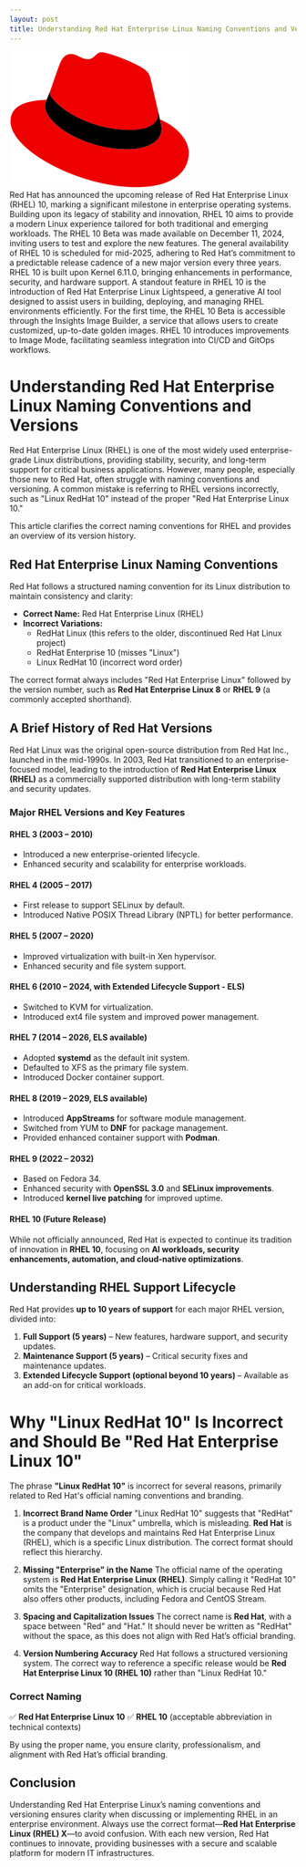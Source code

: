 ```yaml
---
layout: post
title: Understanding Red Hat Enterprise Linux Naming Conventions and Versions
---
```

<div class="row">
    <div class="col-sm-2">
        <img src="/images/linux-red-hat.png" alt="Linux Red Hat logo"/>
    </div>
    <div class="col-sm-10">
        Red Hat has announced the upcoming release of Red Hat Enterprise Linux (RHEL) 10,
        marking a significant milestone in enterprise operating systems.
        Building upon its legacy of stability and innovation, RHEL 10 aims to provide a modern Linux
        experience tailored for both traditional and emerging workloads.
        The RHEL 10 Beta was made available on December 11, 2024,
        inviting users to test and explore the new features.
        The general availability of RHEL 10 is scheduled for mid-2025, adhering to Red Hat’s commitment
        to a predictable release cadence of a new major version every three years.
        RHEL 10 is built upon Kernel 6.11.0, bringing enhancements in performance, security,
        and hardware support. A standout feature in RHEL 10 is the introduction of Red Hat Enterprise Linux Lightspeed,
        a generative AI tool designed to assist users in building, deploying, and managing RHEL environments efficiently.
        For the first time, the RHEL 10 Beta is accessible through the Insights Image Builder,
        a service that allows users to create customized, up-to-date golden images.
        RHEL 10 introduces improvements to Image Mode, facilitating seamless integration into CI/CD and GitOps workflows.
    </div>
</div>

<meta property="og:title" content="Exploring the Latest Features in Java">
<meta property="og:type" content="article">
<meta property="og:url" content="https://blog.released.info/2025/01/01/java-news.html">
<meta property="og:image" content="https://blog.released.info/images/linux-red-hat.png">
<meta property="og:description" content="Discover the latest enhancements in Java, including pattern matching, records, virtual threads, and more. Stay updated with Java's evolution to enhance your development skills.">
<meta property="og:site_name" content="Released Blog">
<meta property="og:locale" content="en_US">
<meta property="article:published_time" content="2025-01-01T00:00:00Z">
<meta property="article:author" content="Released.info Blog Team">
<meta property="article:section" content="Programming">
<meta property="article:tag" content="Java, Programming, Software Development, Java 21, Project Loom, Project Valhalla">


# Understanding Red Hat Enterprise Linux Naming Conventions and Versions

Red Hat Enterprise Linux (RHEL) is one of the most widely used enterprise-grade Linux distributions, providing stability, security, and long-term support for critical business applications. However, many people, especially those new to Red Hat, often struggle with naming conventions and versioning. A common mistake is referring to RHEL versions incorrectly, such as "Linux RedHat 10" instead of the proper "Red Hat Enterprise Linux 10."

This article clarifies the correct naming conventions for RHEL and provides an overview of its version history.

## Red Hat Enterprise Linux Naming Conventions

Red Hat follows a structured naming convention for its Linux distribution to maintain consistency and clarity:

- **Correct Name:** Red Hat Enterprise Linux (RHEL)
- **Incorrect Variations:**
  - RedHat Linux (this refers to the older, discontinued Red Hat Linux project)
  - RedHat Enterprise 10 (misses "Linux")
  - Linux RedHat 10 (incorrect word order)

The correct format always includes "Red Hat Enterprise Linux" followed by the version number, such as **Red Hat Enterprise Linux 8** or **RHEL 9** (a commonly accepted shorthand).

## A Brief History of Red Hat Versions

Red Hat Linux was the original open-source distribution from Red Hat Inc., launched in the mid-1990s. In 2003, Red Hat transitioned to an enterprise-focused model, leading to the introduction of **Red Hat Enterprise Linux (RHEL)** as a commercially supported distribution with long-term stability and security updates.

### Major RHEL Versions and Key Features

#### RHEL 3 (2003 – 2010)
- Introduced a new enterprise-oriented lifecycle.
- Enhanced security and scalability for enterprise workloads.

#### RHEL 4 (2005 – 2017)
- First release to support SELinux by default.
- Introduced Native POSIX Thread Library (NPTL) for better performance.

#### RHEL 5 (2007 – 2020)
- Improved virtualization with built-in Xen hypervisor.
- Enhanced security and file system support.

#### RHEL 6 (2010 – 2024, with Extended Lifecycle Support - ELS)
- Switched to KVM for virtualization.
- Introduced ext4 file system and improved power management.

#### RHEL 7 (2014 – 2026, ELS available)
- Adopted **systemd** as the default init system.
- Defaulted to XFS as the primary file system.
- Introduced Docker container support.

#### RHEL 8 (2019 – 2029, ELS available)
- Introduced **AppStreams** for software module management.
- Switched from YUM to **DNF** for package management.
- Provided enhanced container support with **Podman**.

#### RHEL 9 (2022 – 2032)
- Based on Fedora 34.
- Enhanced security with **OpenSSL 3.0** and **SELinux improvements**.
- Introduced **kernel live patching** for improved uptime.

#### **RHEL 10 (Future Release)**
While not officially announced, Red Hat is expected to continue its tradition of innovation in **RHEL 10**,
focusing on **AI workloads, security enhancements, automation, and cloud-native optimizations**.

## Understanding RHEL Support Lifecycle

Red Hat provides **up to 10 years of support** for each major RHEL version, divided into:

1. **Full Support (5 years)** – New features, hardware support, and security updates.
2. **Maintenance Support (5 years)** – Critical security fixes and maintenance updates.
3. **Extended Lifecycle Support (optional beyond 10 years)** – Available as an add-on for critical workloads.

# Why "Linux RedHat 10" Is Incorrect and Should Be "Red Hat Enterprise Linux 10"

The phrase **"Linux RedHat 10"** is incorrect for several reasons, primarily related to Red Hat's official naming conventions and branding.

1. **Incorrect Brand Name Order**
   "Linux RedHat 10" suggests that "RedHat" is a product under the "Linux" umbrella, which is misleading. **Red Hat** is the company that develops and maintains Red Hat Enterprise Linux (RHEL), which is a specific Linux distribution. The correct format should reflect this hierarchy.

2. **Missing "Enterprise" in the Name**
   The official name of the operating system is **Red Hat Enterprise Linux (RHEL)**. Simply calling it "RedHat 10" omits the "Enterprise" designation, which is crucial because Red Hat also offers other products, including Fedora and CentOS Stream.

3. **Spacing and Capitalization Issues**
   The correct name is **Red Hat**, with a space between "Red" and "Hat." It should never be written as "RedHat" without the space, as this does not align with Red Hat’s official branding.

4. **Version Numbering Accuracy**
   Red Hat follows a structured versioning system. The correct way to reference a specific release would be **Red Hat Enterprise Linux 10 (RHEL 10)** rather than "Linux RedHat 10."

### Correct Naming
✅ **Red Hat Enterprise Linux 10**
✅ **RHEL 10** (acceptable abbreviation in technical contexts)

By using the proper name, you ensure clarity, professionalism, and alignment with Red Hat’s official branding.

## Conclusion

Understanding Red Hat Enterprise Linux’s naming conventions and versioning ensures clarity when discussing or implementing RHEL in an enterprise environment.
Always use the correct format—**Red Hat Enterprise Linux (RHEL) X**—to avoid confusion.
With each new version, Red Hat continues to innovate, providing businesses with a secure and scalable platform for modern IT infrastructures.

